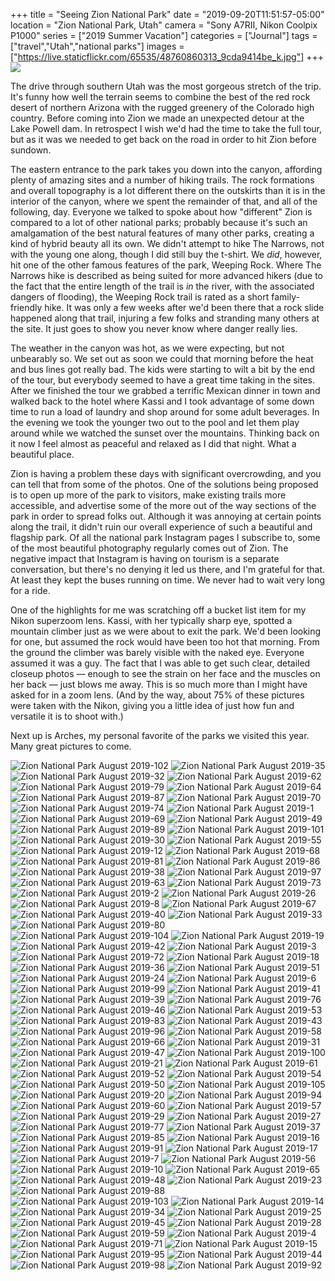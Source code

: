 +++
title = "Seeing Zion National Park"
date = "2019-09-20T11:51:57-05:00"
location = "Zion National Park, Utah"
camera = "Sony A7RII, Nikon Coolpix P1000"
series = ["2019 Summer Vacation"]
categories = ["Journal"]
tags = ["travel","Utah","national parks"]
images = ["https://live.staticflickr.com/65535/48760860313_9cda9414be_k.jpg"]
+++
<img src="https://live.staticflickr.com/65535/48760860313_9cda9414be_k.jpg">
<!--more-->
The drive through southern Utah was the most gorgeous stretch of the trip. It's funny how well the terrain seems to combine the best of the red rock desert of northern Arizona with the rugged greenery of the Colorado high country. Before coming into Zion we made an unexpected detour at the Lake Powell dam. In retrospect I wish we'd had the time to take the full tour, but as it was we needed to get back on the road in order to hit Zion before sundown. 

The eastern entrance to the park takes you down into the canyon, affording plenty of amazing sites and a number of hiking trails. The rock formations and overall topography is a lot different there on the outskirts than it is in the interior of the canyon, where we spent the remainder of that, and all of the following, day. Everyone we talked to spoke about how "different" Zion is compared to a lot of other national parks; probably because it's such an amalgamation of the best natural features of many other parks, creating a kind of hybrid beauty all its own. We didn't attempt to hike The Narrows, not with the young one along, though I did still buy the t-shirt. We *did*, however, hit one of the other famous features of the park, Weeping Rock. Where The Narrows hike is described as being suited for more advanced hikers (due to the fact that the entire length of the trail is *in* the river, with the associated dangers of flooding), the Weeping Rock trail is rated as a short family-friendly hike. It was only a few weeks after we'd been there that a rock slide happened along that trail, injuring a few folks and stranding many others at the site. It just goes to show you never know where danger really lies.

The weather in the canyon was hot, as we were expecting, but not unbearably so. We set out as soon we could that morning before the heat and bus lines got really bad. The kids were starting to wilt a bit by the end of the tour, but everybody seemed to have a great time taking in the sites. After we finished the tour we grabbed a terrific Mexican dinner in town and walked back to the hotel where Kassi and I took advantage of some down time to run a load of laundry and shop around for some adult beverages. In the evening we took the younger two out to the pool and let them play around while we watched the sunset over the mountains. Thinking back on it now I feel almost as peaceful and relaxed as I did that night. What a beautiful place.

Zion is having a problem these days with significant overcrowding, and you can tell that from some of the photos. One of the solutions being proposed is to open up more of the park to visitors, make existing trails more accessible, and advertise some of the more out of the way sections of the park in order to spread folks out. Although it was annoying at certain points along the trail, it didn't ruin our overall experience of such a beautiful and flagship park. Of all the national park Instagram pages I subscribe to, some of the most beautiful photography regularly comes out of Zion. The negative impact that Instagram is having on tourism is a separate conversation, but there's no denying it led us there, and I'm grateful for that. At least they kept the buses running on time. We never had to wait very long for a ride. 

One of the highlights for me was scratching off a bucket list item for my Nikon superzoom lens. Kassi, with her typically sharp eye, spotted a mountain climber just as we were about to exit the park. We'd been looking for one, but assumed the rock would have been too hot that morning. From the ground the climber was barely visible with the naked eye. Everyone assumed it was a guy. The fact that I was able to get such clear, detailed closeup photos — enough to see the strain on her face and the muscles on her back — just blows me away. This is so much more than I might have asked for in a zoom lens. (And by the way, about 75% of these pictures were taken with the Nikon, giving you a little idea of just how fun and versatile it is to shoot with.)

Next up is Arches, my personal favorite of the parks we visited this year. Many great pictures to come.

<div id="gallery">
		<img alt="Zion National Park August 2019-102" src="https://live.staticflickr.com/65535/48761278371_c714939fb6.jpg"
			data-image="https://live.staticflickr.com/65535/48761278371_98f42b781e_k.jpg">
		<img alt="Zion National Park August 2019-35" src="https://live.staticflickr.com/65535/48760967058_d244721bb9.jpg"
			data-image="https://live.staticflickr.com/65535/48760967058_d48209d2cc_k.jpg">
		<img alt="Zion National Park August 2019-32" src="https://live.staticflickr.com/65535/48761472462_edfa351d0b.jpg"
			data-image="https://live.staticflickr.com/65535/48761472462_8ea19e311e_k.jpg">
		<img alt="Zion National Park August 2019-62" src="https://live.staticflickr.com/65535/48761282436_1a3ffefa38.jpg"
			data-image="https://live.staticflickr.com/65535/48761282436_f7b0a08ae0_o.jpg">
		<img alt="Zion National Park August 2019-79" src="https://live.staticflickr.com/65535/48761280871_45eccdc814.jpg"
			data-image="https://live.staticflickr.com/65535/48761280871_3d54cc5abc_k.jpg">
		<img alt="Zion National Park August 2019-64" src="https://live.staticflickr.com/65535/48760964558_f89663bd02.jpg"
			data-image="https://live.staticflickr.com/65535/48760964558_c77bd8aa1a_k.jpg">
		<img alt="Zion National Park August 2019-87" src="https://live.staticflickr.com/65535/48761279646_e1f4c48a74.jpg"
			data-image="https://live.staticflickr.com/65535/48761279646_d339c2a48c_k.jpg">
		<img alt="Zion National Park August 2019-70" src="https://live.staticflickr.com/65535/48761469047_200c9e31a4.jpg"
			data-image="https://live.staticflickr.com/65535/48761469047_83edf1f012_k.jpg">
		<img alt="Zion National Park August 2019-74" src="https://live.staticflickr.com/65535/48761468852_039ebc209b.jpg"
			data-image="https://live.staticflickr.com/65535/48761468852_566ef04af3_k.jpg">
		<img alt="Zion National Park August 2019-1" src="https://live.staticflickr.com/65535/48761366727_554d441893.jpg"
			data-image="https://live.staticflickr.com/65535/48761366727_12b370fd05_k.jpg">
		<img alt="Zion National Park August 2019-69" src="https://live.staticflickr.com/65535/48761469237_c52f1b47a2.jpg"
			data-image="https://live.staticflickr.com/65535/48761469237_11630dabbf_k.jpg">
		<img alt="Zion National Park August 2019-49" src="https://live.staticflickr.com/65535/48760965893_e33cacf999.jpg"
			data-image="https://live.staticflickr.com/65535/48760965893_96b454f252_k.jpg">
		<img alt="Zion National Park August 2019-89" src="https://live.staticflickr.com/65535/48761279481_5066549e05.jpg"
			data-image="https://live.staticflickr.com/65535/48761279481_2816983ba7_k.jpg">
		<img alt="Zion National Park August 2019-101" src="https://live.staticflickr.com/65535/48760960963_14b7e36f95.jpg"
			data-image="https://live.staticflickr.com/65535/48760960963_344ee7c996_k.jpg">
		<img alt="Zion National Park August 2019-30" src="https://live.staticflickr.com/65535/48760967298_a94b1e7f5c.jpg"
			data-image="https://live.staticflickr.com/65535/48760967298_cc6cfc1e3c_k.jpg">
		<img alt="Zion National Park August 2019-55" src="https://live.staticflickr.com/65535/48760965418_ef4db75f08.jpg"
			data-image="https://live.staticflickr.com/65535/48760965418_98c4f4ca5c_k.jpg">
		<img alt="Zion National Park August 2019-12" src="https://live.staticflickr.com/65535/48761177061_12accbfa6c.jpg"
			data-image="https://live.staticflickr.com/65535/48761177061_a60408824b_k.jpg">
		<img alt="Zion National Park August 2019-68" src="https://live.staticflickr.com/65535/48760964248_28f3869e2c.jpg"
			data-image="https://live.staticflickr.com/65535/48760964248_4adcd84661_k.jpg">
		<img alt="Zion National Park August 2019-81" src="https://live.staticflickr.com/65535/48761468277_c4d8027a66.jpg"
			data-image="https://live.staticflickr.com/65535/48761468277_02c87ff73d_k.jpg">
		<img alt="Zion National Park August 2019-86" src="https://live.staticflickr.com/65535/48761279891_139bd9e1b8.jpg"
			data-image="https://live.staticflickr.com/65535/48761279891_72dd4ad679_k.jpg">
		<img alt="Zion National Park August 2019-38" src="https://live.staticflickr.com/65535/48760966798_d62628812b.jpg"
			data-image="https://live.staticflickr.com/65535/48760966798_4e94f46450_k.jpg">
		<img alt="Zion National Park August 2019-97" src="https://live.staticflickr.com/65535/48761466642_b84afa8626.jpg"
			data-image="https://live.staticflickr.com/65535/48761466642_9f37b0fee7_k.jpg">
		<img alt="Zion National Park August 2019-63" src="https://live.staticflickr.com/65535/48761282366_0acf1fbf31.jpg"
			data-image="https://live.staticflickr.com/65535/48761282366_4e60be2fb7_k.jpg">
		<img alt="Zion National Park August 2019-73" src="https://live.staticflickr.com/65535/48760963693_774840b971.jpg"
			data-image="https://live.staticflickr.com/65535/48760963693_8b8c3f6cc2_k.jpg">
		<img alt="Zion National Park August 2019-2" src="https://live.staticflickr.com/65535/48760859533_cb7d0673c8.jpg"
			data-image="https://live.staticflickr.com/65535/48760859533_3ea1232e5b_k.jpg">
		<img alt="Zion National Park August 2019-26" src="https://live.staticflickr.com/65535/48761177411_cbd179f563.jpg"
			data-image="https://live.staticflickr.com/65535/48761177411_4522fa7b19_k.jpg">
		<img alt="Zion National Park August 2019-8" src="https://live.staticflickr.com/65535/48760859783_1e3e27d31e.jpg"
			data-image="https://live.staticflickr.com/65535/48760859783_c2fcffbdcf_k.jpg">
		<img alt="Zion National Park August 2019-67" src="https://live.staticflickr.com/65535/48761281911_533edcb1d5.jpg"
			data-image="https://live.staticflickr.com/65535/48761281911_3e72c11a28_k.jpg">
		<img alt="Zion National Park August 2019-40" src="https://live.staticflickr.com/65535/48760966583_ce3dff3859.jpg"
			data-image="https://live.staticflickr.com/65535/48760966583_ea1a1cd3b4_k.jpg">
		<img alt="Zion National Park August 2019-33" src="https://live.staticflickr.com/65535/48760967158_4b73d77b4f.jpg"
			data-image="https://live.staticflickr.com/65535/48760967158_7f447e4266_k.jpg">
		<img alt="Zion National Park August 2019-80" src="https://live.staticflickr.com/65535/48761280756_018eecfa4a.jpg"
			data-image="https://live.staticflickr.com/65535/48761280756_c5d6bb4bed_k.jpg">
		<img alt="Zion National Park August 2019-104" src="https://live.staticflickr.com/65535/48761278301_3f19618b58.jpg"
			data-image="https://live.staticflickr.com/65535/48761278301_7772f1ece5_k.jpg">
		<img alt="Zion National Park August 2019-19" src="https://live.staticflickr.com/65535/48761177706_79afa1d04e.jpg"
			data-image="https://live.staticflickr.com/65535/48761177706_0a6a66dde0_k.jpg">
		<img alt="Zion National Park August 2019-42" src="https://live.staticflickr.com/65535/48761471477_abcb27f5f7.jpg"
			data-image="https://live.staticflickr.com/65535/48761471477_7e8fddacbe_k.jpg">
		<img alt="Zion National Park August 2019-3" src="https://live.staticflickr.com/65535/48761366652_2e12c5bfab.jpg"
			data-image="https://live.staticflickr.com/65535/48761366652_421eb2160f_k.jpg">
		<img alt="Zion National Park August 2019-72" src="https://live.staticflickr.com/65535/48761281391_3bf8703f30.jpg"
			data-image="https://live.staticflickr.com/65535/48761281391_8416254db3_k.jpg">
		<img alt="Zion National Park August 2019-18" src="https://live.staticflickr.com/65535/48760859043_bd23776337.jpg"
			data-image="https://live.staticflickr.com/65535/48760859043_9e54643716_k.jpg">
		<img alt="Zion National Park August 2019-36" src="https://live.staticflickr.com/65535/48760966998_f543003119.jpg"
			data-image="https://live.staticflickr.com/65535/48760966998_6e46a216a3_k.jpg">
		<img alt="Zion National Park August 2019-51" src="https://live.staticflickr.com/65535/48760965738_c4dc0e31b8.jpg"
			data-image="https://live.staticflickr.com/65535/48760965738_3cc0f6a2b6_k.jpg">
		<img alt="Zion National Park August 2019-24" src="https://live.staticflickr.com/65535/48761366072_88326769c5.jpg"
			data-image="https://live.staticflickr.com/65535/48761366072_f56f9e2a23_k.jpg">
		<img alt="Zion National Park August 2019-6" src="https://live.staticflickr.com/65535/48760859473_53809bdf84.jpg"
			data-image="https://live.staticflickr.com/65535/48760859473_6144c90391_k.jpg">
		<img alt="Zion National Park August 2019-99" src="https://live.staticflickr.com/65535/48760961163_5abcefc9e7.jpg"
			data-image="https://live.staticflickr.com/65535/48760961163_4c28fb1201_k.jpg">
		<img alt="Zion National Park August 2019-41" src="https://live.staticflickr.com/65535/48760966523_5ef67b2648.jpg"
			data-image="https://live.staticflickr.com/65535/48760966523_952144cd7c_k.jpg">
		<img alt="Zion National Park August 2019-39" src="https://live.staticflickr.com/65535/48761471847_c90cf71962.jpg"
			data-image="https://live.staticflickr.com/65535/48761471847_2b92e658a5_k.jpg">
		<img alt="Zion National Park August 2019-76" src="https://live.staticflickr.com/65535/48760963488_32c01c83f2.jpg"
			data-image="https://live.staticflickr.com/65535/48760963488_8d8f752c8d_k.jpg">
		<img alt="Zion National Park August 2019-46" src="https://live.staticflickr.com/65535/48760966098_743830a026.jpg"
			data-image="https://live.staticflickr.com/65535/48760966098_c93e329b6d_k.jpg">
		<img alt="Zion National Park August 2019-53" src="https://live.staticflickr.com/65535/48761470517_c5acfa3c1b.jpg"
			data-image="https://live.staticflickr.com/65535/48761470517_17ccdb4eb4_k.jpg">
		<img alt="Zion National Park August 2019-83" src="https://live.staticflickr.com/65535/48760962828_c43f633136.jpg"
			data-image="https://live.staticflickr.com/65535/48760962828_010a7137d3_k.jpg">
		<img alt="Zion National Park August 2019-43" src="https://live.staticflickr.com/65535/48761283776_df73b07779.jpg"
			data-image="https://live.staticflickr.com/65535/48761283776_6784055f95_k.jpg">
		<img alt="Zion National Park August 2019-96" src="https://live.staticflickr.com/65535/48761466667_3e5ca6a50e.jpg"
			data-image="https://live.staticflickr.com/65535/48761466667_f3f3e16f6a_k.jpg">
		<img alt="Zion National Park August 2019-58" src="https://live.staticflickr.com/65535/48761470132_803941a42a.jpg"
			data-image="https://live.staticflickr.com/65535/48761470132_dcc7f676a4_k.jpg">
		<img alt="Zion National Park August 2019-66" src="https://live.staticflickr.com/65535/48761469522_be5c80d542.jpg"
			data-image="https://live.staticflickr.com/65535/48761469522_5dd0bed95c_k.jpg">
		<img alt="Zion National Park August 2019-31" src="https://live.staticflickr.com/65535/48761472522_21dde5e4bd.jpg"
			data-image="https://live.staticflickr.com/65535/48761472522_f44b7b61af_k.jpg">
		<img alt="Zion National Park August 2019-47" src="https://live.staticflickr.com/65535/48761470987_ded0bac256.jpg"
			data-image="https://live.staticflickr.com/65535/48761470987_c71bbd8f26_k.jpg">
		<img alt="Zion National Park August 2019-100" src="https://live.staticflickr.com/65535/48761278536_49e66d9a02.jpg"
			data-image="https://live.staticflickr.com/65535/48761278536_3d5933c066_k.jpg">
		<img alt="Zion National Park August 2019-21" src="https://live.staticflickr.com/65535/48760858433_6ecde814ea.jpg"
			data-image="https://live.staticflickr.com/65535/48760858433_507efa91fa_k.jpg">
		<img alt="Zion National Park August 2019-61" src="https://live.staticflickr.com/65535/48760964943_895269036b.jpg"
			data-image="https://live.staticflickr.com/65535/48760964943_12c890edb7_k.jpg">
		<img alt="Zion National Park August 2019-52" src="https://live.staticflickr.com/65535/48761283236_d6c3c9c815.jpg"
			data-image="https://live.staticflickr.com/65535/48761283236_ebead7368d_k.jpg">
		<img alt="Zion National Park August 2019-54" src="https://live.staticflickr.com/65535/48760965503_21708b1cd8.jpg"
			data-image="https://live.staticflickr.com/65535/48760965503_a1ddbfbba4_k.jpg">
		<img alt="Zion National Park August 2019-50" src="https://live.staticflickr.com/65535/48761470752_b0fc47dc33.jpg"
			data-image="https://live.staticflickr.com/65535/48761470752_47a36da027_k.jpg">
		<img alt="Zion National Park August 2019-105" src="https://live.staticflickr.com/65535/48761278246_86f71e7f7d.jpg"
			data-image="https://live.staticflickr.com/65535/48761278246_de6d9b3b10_k.jpg">
		<img alt="Zion National Park August 2019-20" src="https://live.staticflickr.com/65535/48760858598_9d0233eef4.jpg"
			data-image="https://live.staticflickr.com/65535/48760858598_d51a827426_k.jpg">
		<img alt="Zion National Park August 2019-94" src="https://live.staticflickr.com/65535/48761466867_4887d285ce.jpg"
			data-image="https://live.staticflickr.com/65535/48761466867_365f36f700_k.jpg">
		<img alt="Zion National Park August 2019-60" src="https://live.staticflickr.com/65535/48760965028_8bc5e4bed1.jpg"
			data-image="https://live.staticflickr.com/65535/48760965028_2addf5ac4e_k.jpg">
		<img alt="Zion National Park August 2019-57" src="https://live.staticflickr.com/65535/48760965263_e8f33f198d.jpg"
			data-image="https://live.staticflickr.com/65535/48760965263_c98c08cfb1_k.jpg">
		<img alt="Zion National Park August 2019-29" src="https://live.staticflickr.com/65535/48761284941_66c4ab2596.jpg"
			data-image="https://live.staticflickr.com/65535/48761284941_70af13569e_k.jpg">
		<img alt="Zion National Park August 2019-27" src="https://live.staticflickr.com/65535/48761177351_b8c59a1fc8.jpg"
			data-image="https://live.staticflickr.com/65535/48761177351_3499282e1e_k.jpg">
		<img alt="Zion National Park August 2019-77" src="https://live.staticflickr.com/65535/48760963423_55ee47e9d2.jpg"
			data-image="https://live.staticflickr.com/65535/48760963423_14718c5c42_k.jpg">
		<img alt="Zion National Park August 2019-37" src="https://live.staticflickr.com/65535/48761472097_b3a04bdef6.jpg"
			data-image="https://live.staticflickr.com/65535/48761472097_764b4080fc_k.jpg">
		<img alt="Zion National Park August 2019-85" src="https://live.staticflickr.com/65535/48761467817_32db9c7c5b.jpg"
			data-image="https://live.staticflickr.com/65535/48761467817_3524263949_k.jpg">
		<img alt="Zion National Park August 2019-16" src="https://live.staticflickr.com/65535/48760860313_f40e739649.jpg"
			data-image="https://live.staticflickr.com/65535/48760860313_9cda9414be_k.jpg">
		<img alt="Zion National Park August 2019-91" src="https://live.staticflickr.com/65535/48761279401_1702f239ee.jpg"
			data-image="https://live.staticflickr.com/65535/48761279401_e67822ceb9_o.jpg">
		<img alt="Zion National Park August 2019-17" src="https://live.staticflickr.com/65535/48761367327_dd4995b71a.jpg"
			data-image="https://live.staticflickr.com/65535/48761367327_75de77f54f_k.jpg">
		<img alt="Zion National Park August 2019-7" src="https://live.staticflickr.com/65535/48760858488_de5cb69014.jpg"
			data-image="https://live.staticflickr.com/65535/48760858488_4a83b03abc_k.jpg">
		<img alt="Zion National Park August 2019-56" src="https://live.staticflickr.com/65535/48761282986_7872e32806.jpg"
			data-image="https://live.staticflickr.com/65535/48761282986_d21c852839_k.jpg">
		<img alt="Zion National Park August 2019-10" src="https://live.staticflickr.com/65535/48761179191_abb5848614.jpg"
			data-image="https://live.staticflickr.com/65535/48761179191_6a9e769bf4_k.jpg">
		<img alt="Zion National Park August 2019-65" src="https://live.staticflickr.com/65535/48760964463_28a0b50ea5.jpg"
			data-image="https://live.staticflickr.com/65535/48760964463_c6f65ab4cc_k.jpg">
		<img alt="Zion National Park August 2019-48" src="https://live.staticflickr.com/65535/48760965958_88723388a8.jpg"
			data-image="https://live.staticflickr.com/65535/48760965958_00220f0db4_k.jpg">
		<img alt="Zion National Park August 2019-23" src="https://live.staticflickr.com/65535/48761365717_c9c6899f52.jpg"
			data-image="https://live.staticflickr.com/65535/48761365717_d146daf382_k.jpg">
		<img alt="Zion National Park August 2019-88" src="https://live.staticflickr.com/65535/48760962053_caaf1a3b45.jpg"
			data-image="https://live.staticflickr.com/65535/48760962053_de3465bde0_k.jpg">
		<img alt="Zion National Park August 2019-103" src="https://live.staticflickr.com/65535/48760960843_d65947e5c6.jpg"
			data-image="https://live.staticflickr.com/65535/48760960843_c9d3c6edcd_k.jpg">
		<img alt="Zion National Park August 2019-14" src="https://live.staticflickr.com/65535/48761367072_05843a3f14.jpg"
			data-image="https://live.staticflickr.com/65535/48761367072_10ab2a4a27_k.jpg">
		<img alt="Zion National Park August 2019-34" src="https://live.staticflickr.com/65535/48761472362_733eb715df.jpg"
			data-image="https://live.staticflickr.com/65535/48761472362_80bd218b99_k.jpg">
		<img alt="Zion National Park August 2019-25" src="https://live.staticflickr.com/65535/48761366247_57d3707518.jpg"
			data-image="https://live.staticflickr.com/65535/48761366247_f6af369642_k.jpg">
		<img alt="Zion National Park August 2019-45" src="https://live.staticflickr.com/65535/48761471157_37164d677b.jpg"
			data-image="https://live.staticflickr.com/65535/48761471157_a5925b8ede_k.jpg">
		<img alt="Zion National Park August 2019-28" src="https://live.staticflickr.com/65535/48761178491_ba86eaf1f2.jpg"
			data-image="https://live.staticflickr.com/65535/48761178491_529b7fd41c_k.jpg">
		<img alt="Zion National Park August 2019-59" src="https://live.staticflickr.com/65535/48761470022_437062ff35.jpg"
			data-image="https://live.staticflickr.com/65535/48761470022_09548e5abc_k.jpg">
		<img alt="Zion National Park August 2019-4" src="https://live.staticflickr.com/65535/48760859228_333c8fe6dc.jpg"
			data-image="https://live.staticflickr.com/65535/48760859228_c8f56f3f5b_k.jpg">
		<img alt="Zion National Park August 2019-71" src="https://live.staticflickr.com/65535/48760963858_41b12367fa.jpg"
			data-image="https://live.staticflickr.com/65535/48760963858_942ffa4ece_k.jpg">
		<img alt="Zion National Park August 2019-15" src="https://live.staticflickr.com/65535/48761367192_8ce8c3473e.jpg"
			data-image="https://live.staticflickr.com/65535/48761367192_e76ddfc6bd_k.jpg">
		<img alt="Zion National Park August 2019-95" src="https://live.staticflickr.com/65535/48761279081_7eed9803cf.jpg"
			data-image="https://live.staticflickr.com/65535/48761279081_cd928151a8_k.jpg">
		<img alt="Zion National Park August 2019-44" src="https://live.staticflickr.com/65535/48761283671_b3df7b32de.jpg"
			data-image="https://live.staticflickr.com/65535/48761283671_0ee4187c6e_k.jpg">
		<img alt="Zion National Park August 2019-98" src="https://live.staticflickr.com/65535/48760961243_19fecaabf3.jpg"
			data-image="https://live.staticflickr.com/65535/48760961243_fa2224cdd9_k.jpg">
		<img alt="Zion National Park August 2019-92" src="https://live.staticflickr.com/65535/48760961848_862f2cc2b3.jpg"
			data-image="https://live.staticflickr.com/65535/48760961848_c7edb708fb_k.jpg">
</div>

<script type="text/javascript">
	jQuery(document).ready(function(){
		jQuery("#gallery").unitegallery({
			gallery_theme: "tiles",
			tiles_type: "nested"						
		});
	});
</script>
